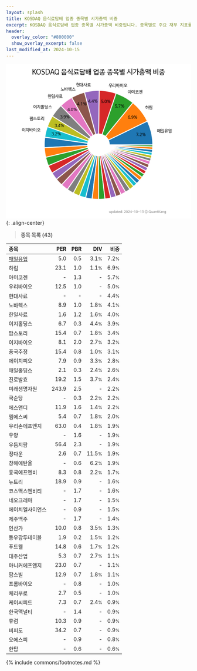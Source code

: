 ```yaml
---
layout: splash
title: KOSDAQ 음식료담배 업종 종목별 시가총액 비중
excerpt: KOSDAQ 음식료담배 업종 종목별 시가총액 비중입니다. 종목별로 주요 재무 지표를 함께 표시합니다.
header:
  overlay_color: "#800000"
  show_overlay_excerpt: false
last_modified_at: 2024-10-15
---
```



![KOSDAQ 음식료담배 업종 종목별 시가총액 비중](/stats/sector/images/kosdaq_업종_음식료담배_종목.png){: .align-center}


> **종목 목록 (43)**<a id="list"></a>

| **종목** | **PER** | **PBR** | **DIV** | **비중** |
| :------- | ------: | ------: | ------: | -------: |
| [매일유업](/267980/) | 5.0 | 0.5 | 3.1<small>%</small> | 7.2<small>%</small> |
| 하림 | 23.1 | 1.0 | 1.1<small>%</small> | 6.9<small>%</small> |
| 아미코젠 | - | 1.3 | - | 5.7<small>%</small> |
| 우리바이오 | 12.5 | 1.0 | - | 5.0<small>%</small> |
| 현대사료 | - | - | - | 4.4<small>%</small> |
| 노바렉스 | 8.9 | 1.0 | 1.8<small>%</small> | 4.1<small>%</small> |
| 한일사료 | 1.6 | 1.2 | 1.6<small>%</small> | 4.0<small>%</small> |
| 이지홀딩스 | 6.7 | 0.3 | 4.4<small>%</small> | 3.9<small>%</small> |
| 팜스토리 | 15.4 | 0.7 | 1.8<small>%</small> | 3.4<small>%</small> |
| 이지바이오 | 8.1 | 2.0 | 2.7<small>%</small> | 3.2<small>%</small> |
| 풍국주정 | 15.4 | 0.8 | 1.0<small>%</small> | 3.1<small>%</small> |
| 에이치피오 | 7.9 | 0.9 | 3.3<small>%</small> | 2.8<small>%</small> |
| 매일홀딩스 | 2.1 | 0.3 | 2.4<small>%</small> | 2.6<small>%</small> |
| 진로발효 | 19.2 | 1.5 | 3.7<small>%</small> | 2.4<small>%</small> |
| 미래생명자원 | 243.9 | 2.5 | - | 2.2<small>%</small> |
| 국순당 | - | 0.3 | 2.2<small>%</small> | 2.2<small>%</small> |
| 에스앤디 | 11.9 | 1.6 | 1.4<small>%</small> | 2.2<small>%</small> |
| 엠에스씨 | 5.4 | 0.7 | 1.8<small>%</small> | 2.0<small>%</small> |
| 우리손에프앤지 | 63.0 | 0.4 | 1.8<small>%</small> | 1.9<small>%</small> |
| 우양 | - | 1.6 | - | 1.9<small>%</small> |
| 우듬지팜 | 56.4 | 2.3 | - | 1.9<small>%</small> |
| 정다운 | 2.6 | 0.7 | 11.5<small>%</small> | 1.9<small>%</small> |
| 창해에탄올 | - | 0.6 | 6.2<small>%</small> | 1.9<small>%</small> |
| 흥국에프엔비 | 8.3 | 0.8 | 2.2<small>%</small> | 1.7<small>%</small> |
| 뉴트리 | 18.9 | 0.9 | - | 1.6<small>%</small> |
| 코스맥스엔비티 | - | 1.7 | - | 1.6<small>%</small> |
| 네오크레마 | - | 1.7 | - | 1.5<small>%</small> |
| 에이치엘사이언스 | - | 0.9 | - | 1.5<small>%</small> |
| 제주맥주 | - | 1.7 | - | 1.4<small>%</small> |
| 인산가 | 10.0 | 0.8 | 3.5<small>%</small> | 1.3<small>%</small> |
| 동우팜투테이블 | 1.9 | 0.2 | 1.5<small>%</small> | 1.2<small>%</small> |
| 푸드웰 | 14.8 | 0.6 | 1.7<small>%</small> | 1.2<small>%</small> |
| 대주산업 | 5.3 | 0.7 | 2.7<small>%</small> | 1.1<small>%</small> |
| 마니커에프앤지 | 23.0 | 0.7 | - | 1.1<small>%</small> |
| 팜스빌 | 12.9 | 0.7 | 1.8<small>%</small> | 1.1<small>%</small> |
| 프롬바이오 | - | 0.8 | - | 1.0<small>%</small> |
| 체리부로 | 2.7 | 0.5 | - | 1.0<small>%</small> |
| 케이씨피드 | 7.3 | 0.7 | 2.4<small>%</small> | 0.9<small>%</small> |
| 한국맥널티 | - | 1.4 | - | 0.9<small>%</small> |
| 휴럼 | 10.3 | 0.9 | - | 0.9<small>%</small> |
| 비피도 | 34.2 | 0.7 | - | 0.9<small>%</small> |
| 오에스피 | - | 0.9 | - | 0.8<small>%</small> |
| 한탑 | - | 0.6 | - | 0.6<small>%</small> |

{% include commons/footnotes.md %}